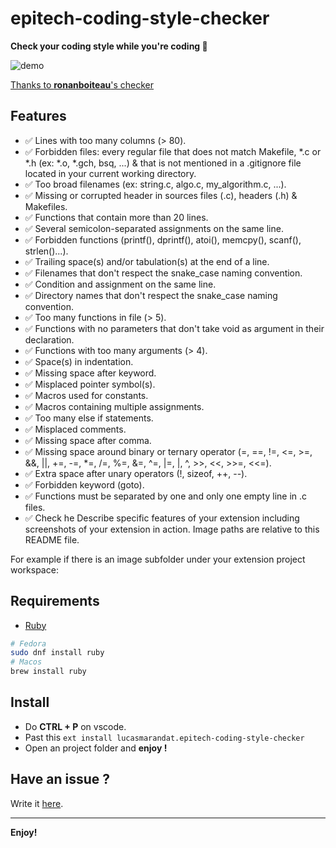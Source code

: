 
# epitech-coding-style-checker

**Check your coding style while you're coding 🚀**

![demo](assets/demo.gif)

[Thanks to **ronanboiteau**'s checker](https://github.com/ronanboiteau/NormEZ)

## Features

- ✅
 Lines with too many columns (> 80).
- ✅
 Forbidden files: every regular file that does not match Makefile, *.c or *.h (ex: *.o, *.gch, bsq, ...) & that is not mentioned in a .gitignore file located in your current working directory.
- ✅
 Too broad filenames (ex: string.c, algo.c, my_algorithm.c, ...).
- ✅
 Missing or corrupted header in sources files (.c), headers (.h) & Makefiles.
- ✅
 Functions that contain more than 20 lines.
- ✅
 Several semicolon-separated assignments on the same line.
- ✅
 Forbidden functions (printf(), dprintf(), atoi(), memcpy(), scanf(), strlen()...).
- ✅
 Trailing space(s) and/or tabulation(s) at the end of a line.
- ✅
 Filenames that don't respect the snake_case naming convention.
- ✅
 Condition and assignment on the same line.
- ✅
 Directory names that don't respect the snake_case naming convention.
- ✅
 Too many functions in file (> 5).
- ✅
 Functions with no parameters that don't take void as argument in their declaration.
- ✅
 Functions with too many arguments (> 4).
- ✅
 Space(s) in indentation.
- ✅
 Missing space after keyword.
- ✅
 Misplaced pointer symbol(s).
- ✅
 Macros used for constants.
- ✅
 Macros containing multiple assignments.
- ✅
 Too many else if statements.
- ✅
 Misplaced comments.
- ✅
 Missing space after comma.
- ✅
 Missing space around binary or ternary operator (=, ==, !=, <=, >=, &&, ||, +=, -=, *=, /=, %=, &=, ^=, |=, |, ^, >>, <<, >>=, <<=).
- ✅
 Extra space after unary operators (!, sizeof, ++, --).
- ✅
 Forbidden keyword (goto).
- ✅
 Functions must be separated by one and only one empty line in .c files.
- ✅
 Check he
Describe specific features of your extension including screenshots of your extension in action. Image paths are relative to this README file.

For example if there is an image subfolder under your extension project workspace:

## Requirements

- [Ruby](https://www.ruby-lang.org/en/)

```bash
# Fedora
sudo dnf install ruby
# Macos
brew install ruby
```

## Install

- Do **CTRL + P** on vscode.
- Past this `ext install lucasmarandat.epitech-coding-style-checker`
- Open an project folder and **enjoy !**

## Have an issue ?

Write it [here](https://github.com/lucasmrdt/epitech-coding-style-checker/issues).

___

**Enjoy!**
